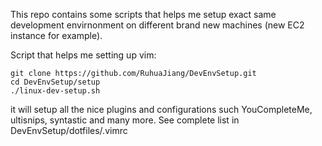 This repo contains some scripts that helps me setup exact same development envirnonment on different brand new machines (new EC2 instance for example). 

Script that helps me setting up vim: 
```
git clone https://github.com/RuhuaJiang/DevEnvSetup.git
cd DevEnvSetup/setup
./linux-dev-setup.sh
```

it will setup all the nice plugins and configurations such YouCompleteMe, ultisnips, syntastic and many more.  See complete list in DevEnvSetup/dotfiles/.vimrc 




